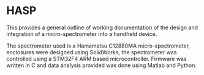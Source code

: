 # HASP

This provides a general outline of working documentation of the design and integration of a micro-spectrometer into a handheld device.

The spectrometer used is a Hamamatsu C12880MA micro-spectrometer, enclosures were designed using SolidWorks, the spectrometer was controlled using a STM32F4 ARM based microcontroller. Firmware was written in C and data analysis provided was done using Matlab and Python. 
